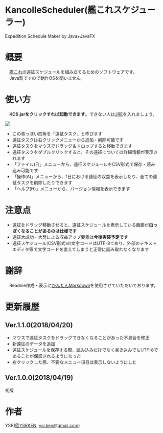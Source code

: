 # KancolleScheduler(艦これスケジューラー)
Expedition Schedule Maker by Java+JavaFX

# 概要
　[艦これ](http://www.dmm.com/netgame/feature/kancolle.html)の遠征スケジュールを組み立てるためのソフトウェアです。  
　Java製ですので動作OSを問いません。

# 使い方

　**KCS.jarをクリックすれば起動できます**。できない人は[JRE](https://java.com/ja/download/)を入れましょう。

<img src="attach:readme.png">

- この青っぽい四角を「遠征タスク」と呼びます
- 遠征タスクは右クリックメニューから追加・削除可能です
- 遠征タスクをマウスでドラッグ＆ドロップすると移動できます
- 遠征タスクをダブルクリックすると、その遠征についての詳細情報が表示されます
- 「ファイル(F)」メニューから、遠征スケジュールをCSV形式で保存・読み込み可能です
- 「操作(A)」メニューから、1日における遠征の収益を表示したり、全ての遠征タスクを削除したりできます
- 「ヘルプ(H)」メニューから、バージョン情報を表示できます

# 注意点

- 遠征をドラッグ移動させると、遠征スケジュールを表示している画面が**白っぽくなることがあるのは仕様です**
- 遠征大成功・大発による収益アップ要素は**今後実装予定です**
- 遠征スケジュール(CSV形式)の文字コードはUTF-8であり、外部のテキストエディタ等で文字コードを変えてしまうと正常に読み取れなくなります

# 謝辞

　Readme作成・表示に[かんたんMarkdown](http://tatesuke.github.io/KanTanMarkdown/)を使用させていただいております。

# 更新履歴

## Ver.1.1.0(2018/04/20)

 - マウスで遠征タスクをドラッグできなくなることがあった不具合を修正
 - 新遠征のデータを追加
 - 遠征スケジュールを保存する際、読み込みだけでなく書き込みでもUTF-8であることが保証されるようになった
 - 右クリックした際、不要なメニュー項目は表示しないようにした

## Ver.1.0.0(2018/04/19)

初版

# 作者

YSR([@YSRKEN](https://twitter.com/YSRKEN), [ysr.ken@gmail.com](mailto:ysr.ken@gmail.com))
